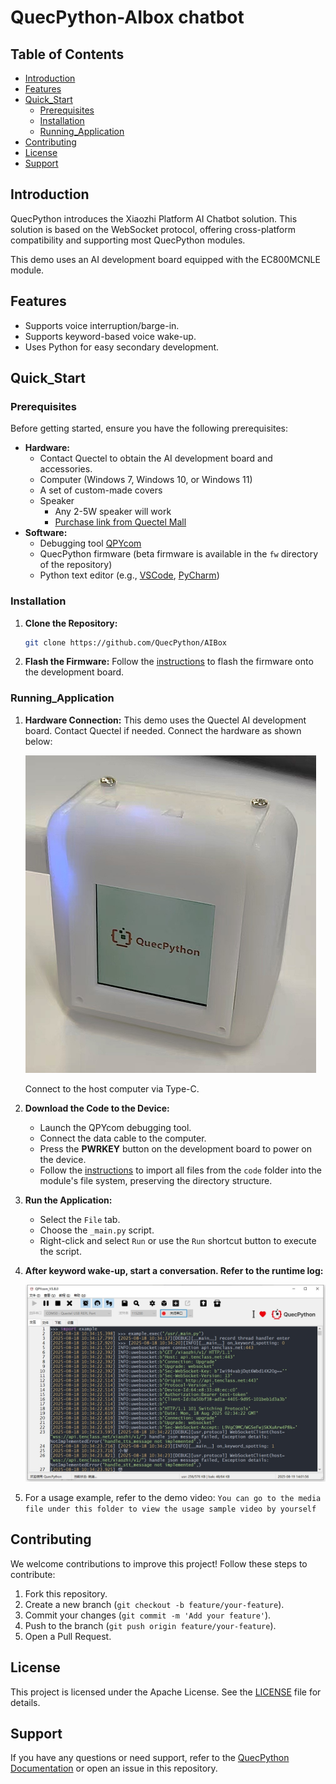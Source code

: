 # QuecPython-AIbox chatbot

## Table of Contents

- [Introduction](#Introduction)
- [Features](#Features)
- [Quick_Start](#Quick_Start)
  - [Prerequisites](#Prerequisites)
  - [Installation](#Installation)
  - [Running_Application](#Running_Application)
- [Contributing](#Contributing)
- [License](#License)
- [Support](#Support)

## Introduction

QuecPython introduces the Xiaozhi Platform AI Chatbot solution. This solution is based on the WebSocket protocol, offering cross-platform compatibility and supporting most QuecPython modules.

This demo uses an AI development board equipped with the EC800MCNLE module.

## Features

- Supports voice interruption/barge-in.
- Supports keyword-based voice wake-up.
- Uses Python for easy secondary development.

## Quick_Start

### Prerequisites

Before getting started, ensure you have the following prerequisites:

- **Hardware:**
  - Contact Quectel to obtain the AI development board and accessories.
  - Computer (Windows 7, Windows 10, or Windows 11)
  - A set of custom-made covers
  - Speaker
    - Any 2-5W speaker will work
    - [Purchase link from Quectel Mall](https://www.quecmall.com/goods-detail/2c90800c94028da201948249e9f4012d)
- **Software:**
  - Debugging tool [QPYcom](https://images.quectel.com/python/2022/12/QPYcom_V3.6.0.zip)
  - QuecPython firmware (beta firmware is available in the `fw` directory of the repository)
  - Python text editor (e.g., [VSCode](https://code.visualstudio.com/), [PyCharm](https://www.jetbrains.com/pycharm/download/))

### Installation

1. **Clone the Repository:**

   ```bash
   git clone https://github.com/QuecPython/AIBox 
   ```

2. **Flash the Firmware:**
   Follow the [instructions](https://python.quectel.com/doc/Application_guide/zh/dev-tools/QPYcom/qpycom-dw.html#%E4%B8%8B%E8%BD%BD%E5%9B%BA%E4%BB%B6) to flash the firmware onto the development board.

### Running_Application

1. **Hardware Connection:**
   This demo uses the Quectel AI development board. Contact Quectel if needed. Connect the hardware as shown below:

   <img src="./media/AIbox.jpg" style="zoom:50%;" />

   Connect to the host computer via Type-C.
   
3. **Download the Code to the Device:**

   - Launch the QPYcom debugging tool.
   - Connect the data cable to the computer.
   - Press the **PWRKEY** button on the development board to power on the device.
   - Follow the [instructions](https://developer.quectel.com/doc/quecpython/Getting_started/en/4G/first_python.html#PC与模组间的文件传输) to import all files from the `code` folder into the module's file system, preserving the directory structure.

4. **Run the Application:**

   - Select the `File` tab.
   - Choose the `_main.py` script.
   - Right-click and select `Run` or use the `Run` shortcut button to execute the script.

5. **After keyword wake-up, start a conversation. Refer to the runtime log:**

   <img src="./media/run.png" style="zoom:80%;" />

6. For a usage example, refer to the demo video: `You can go to the media file under this folder to view the usage sample video by yourself`

## Contributing

We welcome contributions to improve this project! Follow these steps to contribute:

1. Fork this repository.
2. Create a new branch (`git checkout -b feature/your-feature`).
3. Commit your changes (`git commit -m 'Add your feature'`).
4. Push to the branch (`git push origin feature/your-feature`).
5. Open a Pull Request.

## License

This project is licensed under the Apache License. See the [LICENSE](https://license/) file for details.

## Support

If you have any questions or need support, refer to the [QuecPython Documentation](https://python.quectel.com/doc) or open an issue in this repository.
